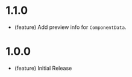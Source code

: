 1.1.0
=====

* (feature) Add preview info for `ComponentData`.



1.0.0
=====

*   (feature) Initial Release
